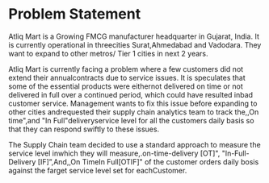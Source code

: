 # Problem Statement

Atliq Mart is a Growing FMCG manufacturer headquarter in Gujarat, India. It is currently operational in threecities Surat,Ahmedabad and Vadodara. They want to expand to other metros/ Tier 1 cities in next 2 years.

Atliq Mart is currently facing a problem where a few customers did not extend their annualcontracts due to service issues. It is speculates that some of the essential products were eithernot delivered on time or not delivered in full over a continued period, which could have resulted inbad customer service. Management wants to fix this issue before expanding to other cities andrequested their supply chain analytics team to track the,,On time",and "In Full"deliveryservice level for all the customers daily basis so that they can respond swiftly to these issues.

The Supply Chain team decided to use a standard approach to measure the service level inwhich they will measure,.on-time-delivery [OT]", "In-Full-Delivery [IF]”,And,,On TimeIn Full[OTIF]" of the customer orders daily bosis against the farget service level set for eachCustomer.
